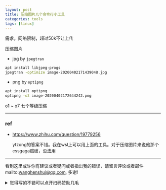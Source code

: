 ```yaml
---
layout: post
title: 压缩图片几个命令行小工具
categories: tools
tags: [linux]
---
```

  

需求，网络限制，超过50k不让上传

压缩图片 

- jpg by `jpegtran`

```bash
apt install libjpeg-progs
jpegtran -optimize image-20200402171439048.jpg
```



- png by  `optipng`

```bash
apt install optipng
optipng -o3 image-20200402172644242.png
```

o1 ~ o7 七个等级压缩

---

### ref

- https://www.zhihu.com/question/19779256

  ytzong的答案不错。我在wsl上可以用上面的工具。对于压缩图片来说他那个cssgaga贼破，没法用

---

看到这里或许你有建议或者疑问或者指出我的错误，请留言评论或者邮件mailto:wanghenshui@qq.com, 多谢! 
<details>
<summary>觉得写的不错可以点开扫码赞助几毛</summary>
![微信转账](https://wanghenshui.github.io/assets/wepay.png)
</details>